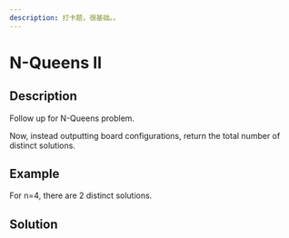 ```yaml
---
description: 打卡题，很基础。。
---
```


# N-Queens II

## Description

Follow up for N-Queens problem.

Now, instead outputting board configurations, return the total number of distinct solutions.

## Example

For n=4, there are 2 distinct solutions.

## Solution



